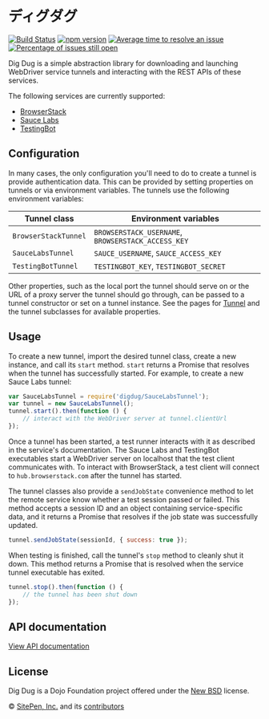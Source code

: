 # ディグダグ

[![Build Status](https://travis-ci.org/theintern/digdug.svg?branch=master)](https://travis-ci.org/theintern/digdug)
[![npm version](https://badge.fury.io/js/digdug.svg)](https://badge.fury.io/js/digdug)
[![Average time to resolve an issue](http://isitmaintained.com/badge/resolution/theintern/digdug.svg)](http://isitmaintained.com/project/theintern/digdug "Average time to resolve an issue")
[![Percentage of issues still open](http://isitmaintained.com/badge/open/theintern/digdug.svg)](http://isitmaintained.com/project/theintern/digdug "Percentage of issues still open")

Dig Dug is a simple abstraction library for downloading and launching WebDriver service tunnels and interacting with
the REST APIs of these services.

The following services are currently supported:

* [BrowserStack](http://www.browserstack.com)
* [Sauce Labs](http://www.saucelabs.com)
* [TestingBot](http://www.testingbot.com)


## Configuration

In many cases, the only configuration you'll need to do to create a tunnel is provide authentication data. This can be provided by setting properties on tunnels or via environment variables. The tunnels use the following environment variables:

Tunnel class         | Environment variables
---------------------|----------------------------------------------------
`BrowserStackTunnel` | `BROWSERSTACK_USERNAME`, `BROWSERSTACK_ACCESS_KEY`
`SauceLabsTunnel`    | `SAUCE_USERNAME`, `SAUCE_ACCESS_KEY`
`TestingBotTunnel`   | `TESTINGBOT_KEY`, `TESTINGBOT_SECRET`

Other properties, such as the local port the tunnel should serve on or the URL of a proxy server the tunnel should go through, can be passed to a tunnel constructor or set on a tunnel instance. See the pages for [Tunnel](Tunnel.html) and the tunnel subclasses for available properties.


## Usage

To create a new tunnel, import the desired tunnel class, create a new instance, and call its `start` method. `start` returns a Promise that resolves when the tunnel has successfully started. For example, to create a new Sauce Labs tunnel:

```js
var SauceLabsTunnel = require('digdug/SauceLabsTunnel');
var tunnel = new SauceLabsTunnel();
tunnel.start().then(function () {
	// interact with the WebDriver server at tunnel.clientUrl
});
```

Once a tunnel has been started, a test runner interacts with it as described in the service's documentation. The Sauce Labs and TestingBot executables start a WebDriver server on localhost that the test client communicates with. To interact with BrowserStack, a test client will connect to `hub.browserstack.com` after the tunnel has started.

The tunnel classes also provide a `sendJobState` convenience method to let the remote service know whether a test session passed or failed. This method accepts a session ID and an object containing service-specific data, and it returns a Promise that resolves if the job state was successfully updated.

```js
tunnel.sendJobState(sessionId, { success: true });
```

When testing is finished, call the tunnel's `stop` method to cleanly shut it down. This method returns a Promise that is resolved when the service tunnel executable has exited.

```js
tunnel.stop().then(function () {
	// the tunnel has been shut down
});
```

## API documentation

[View API documentation](https://theintern.github.io/digdug/)

## License

Dig Dug is a Dojo Foundation project offered under the [New BSD](LICENSE) license.

© [SitePen, Inc.](http://sitepen.com) and its [contributors](https://github.com/theintern/digdug/graphs/contributors)
